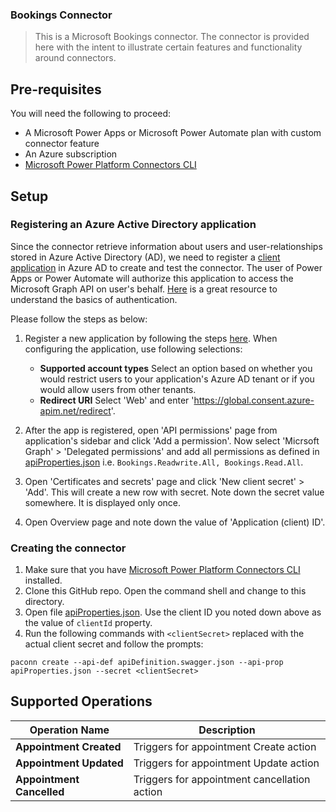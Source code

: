 ### Bookings Connector
> This is a Microsoft Bookings connector.  The connector is provided here with the intent to illustrate certain features and functionality around connectors.

## Pre-requisites

You will need the following to proceed:

- A Microsoft Power Apps or Microsoft Power Automate plan with custom connector feature
- An Azure subscription
- [Microsoft Power Platform Connectors CLI](https://github.com/microsoft/PowerPlatformConnectors/tree/master/tools/paconn-cli)

## Setup

### Registering an Azure Active Directory application

Since the connector retrieve information about users and user-relationships stored in Azure Active Directory (AD), we need to register a [client application](https://docs.microsoft.com/en-us/azure/active-directory/develop/developer-glossary#client-application) in Azure AD to create and test the connector. The user of Power Apps or Power Automate will authorize this application to access the Microsoft Graph API on user's behalf. [Here](https://docs.microsoft.com/en-us/azure/active-directory/develop/authentication-scenarios) is a great resource to understand the basics of authentication.

Please follow the steps as below:

1. Register a new application by following the steps [here](https://docs.microsoft.com/en-us/azure/active-directory/develop/quickstart-register-app). When configuring the application, use following selections:

   - **Supported account types** Select an option based on whether you would restrict users to your application's Azure AD tenant or if you would allow users from other tenants.
   - **Redirect URI** Select 'Web' and enter 'https://global.consent.azure-apim.net/redirect'.

2. After the app is registered, open 'API permissions' page from application's sidebar and click 'Add a permission'. Now select 'Micrsoft Graph' > 'Delegated permissions' and add all permissions as defined in [apiProperties.json](apiProperties.json) i.e. `Bookings.Readwrite.All, Bookings.Read.All`.

3. Open 'Certificates and secrets' page and click 'New client secret' > 'Add'. This will create a new row with secret. Note down the secret value somewhere. It is displayed only once.

4. Open Overview page and note down the value of 'Application (client) ID'.

### Creating the connector

1. Make sure that you have [Microsoft Power Platform Connectors CLI](https://github.com/microsoft/PowerPlatformConnectors/tree/master/tools/paconn-cli) installed.
2. Clone this GitHub repo. Open the command shell and change to this directory.
3. Open file [apiProperties.json](apiProperties.json). Use the client ID you noted down above as the value of `clientId` property.
4. Run the following commands with `<clientSecret>` replaced with the actual client secret and follow the prompts:

```
paconn create --api-def apiDefinition.swagger.json --api-prop apiProperties.json --secret <clientSecret>
```

## Supported Operations

| Operation Name                | Description                                                                                  |
| ----------------------------- | -------------------------------------------------------------------------------------------- |
| **Appointment Created**       | Triggers for appointment Create action                                                       |
| **Appointment Updated**       | Triggers for appointment Update action                                                       |
| **Appointment Cancelled**     | Triggers for appointment cancellation action                                                 |
